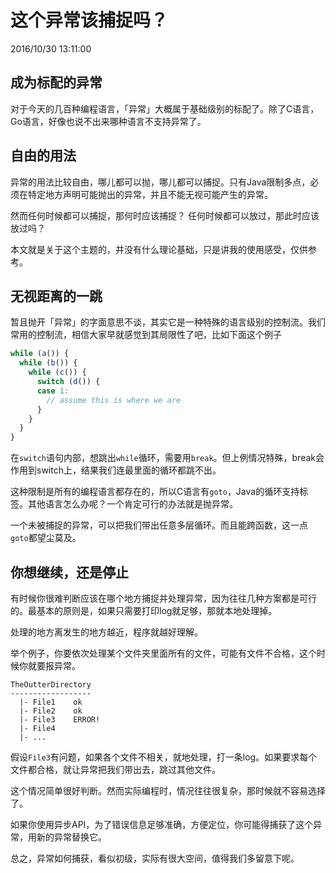# 这个异常该捕捉吗？
2016/10/30 13:11:00


## 成为标配的异常

对于今天的几百种编程语言，「异常」大概属于基础级别的标配了。除了C语言，Go语言，好像也说不出来哪种语言不支持异常了。


## 自由的用法

异常的用法比较自由，哪儿都可以抛，哪儿都可以捕捉。只有Java限制多点，必须在特定地方声明可能抛出的异常，并且不能无视可能产生的异常。

然而任何时候都可以捕捉，那何时应该捕捉？ 任何时候都可以放过，那此时应该放过吗？

本文就是关于这个主题的，并没有什么理论基础，只是讲我的使用感受，仅供参考。


## 无视距离的一跳

暂且抛开「异常」的字面意思不谈，其实它是一种特殊的语言级别的控制流。我们常用的控制流，相信大家早就感觉到其局限性了吧，比如下面这个例子

```js
while (a()) {
  while (b()) {
    while (c()) {
      switch (d()) {
      case 1:
        // assume this is where we are
      }
    }
  }
}
```

在`switch`语句内部，想跳出`while`循环，需要用`break`。但上例情况特殊，break会作用到switch上，结果我们连最里面的循环都跳不出。

这种限制是所有的编程语言都存在的，所以C语言有`goto`，Java的循环支持标签。其他语言怎么办呢？一个肯定可行的办法就是抛异常。

一个未被捕捉的异常，可以把我们带出任意多层循环。而且能跨函数，这一点`goto`都望尘莫及。


## 你想继续，还是停止

有时候你很难判断应该在哪个地方捕捉并处理异常，因为往往几种方案都是可行的。最基本的原则是，如果只需要打印log就足够，那就本地处理掉。

处理的地方离发生的地方越近，程序就越好理解。

举个例子，你要依次处理某个文件夹里面所有的文件，可能有文件不合格，这个时候你就要报异常。

```
TheOutterDirectory
------------------
  |- File1    ok
  |- File2    ok
  |- File3    ERROR!
  |- File4
  |- ...
```

假设`File3`有问题，如果各个文件不相关，就地处理，打一条log。如果要求每个文件都合格，就让异常把我们带出去，跳过其他文件。

这个情况简单很好判断。然而实际编程时，情况往往很复杂，那时候就不容易选择了。

如果你使用异步API，为了错误信息足够准确，方便定位，你可能得捕获了这个异常，用新的异常替换它。

总之，异常如何捕获，看似初级，实际有很大空间，值得我们多留意下呢。
